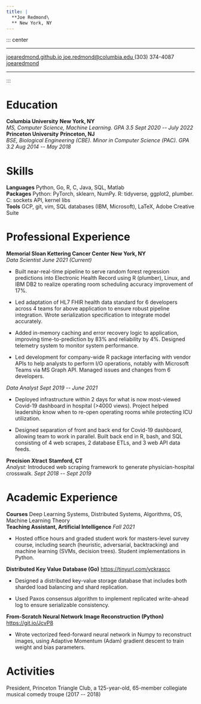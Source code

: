 ```yaml
---
title: |
  **Joe Redmond\
  ** New York, NY
---
```


::: center
  ----------------------------------------------------------- --------------------------------------------------------------- ------------------ -----------------------------------------------------------
   [ joearedmond.github.io ](https://joearedmond.github.io/)   [ joe.redmond@columbia.edu ](mailto:joe.redmond@columbia.edu)   \(303\) 374-4087   [ joearedmond ](https://www.linkedin.com/in/joearedmond/)
  ----------------------------------------------------------- --------------------------------------------------------------- ------------------ -----------------------------------------------------------
:::

# Education

**Columbia University** **New York, NY**\
*MS, Computer Science, Machine Learning. GPA 3.5* *Sept 2020 -- July
2022*\
**Princeton University** **Princeton, NJ**\
*BSE, Biological Engineering (CBE). Minor in Computer Science (PAC). GPA
3.2* *Aug 2014 -- May 2018*

# Skills

**Languages** Python, Go, R, C, Java, SQL, Matlab\
**Packages** Python: PyTorch, sklearn, NumPy. R: tidyverse, ggplot2,
plumber. C: sockets API, kernel libs\
**Tools** GCP, git, vim, SQL databases (IBM, Microsoft), LaTeX, Adobe
Creative Suite

# Professional Experience

**Memorial Sloan Kettering Cancer Center** **New York, NY**\
*Data Scientist* *June 2021 (Current)*

-   Built near-real-time pipeline to serve random forest regression
    predictions into Electronic Health Record using R (plumber), Linux,
    and IBM DB2 to realize operating room scheduling accuracy
    improvement of 17%.

-   Led adaptation of HL7 FHIR health data standard for 6 developers
    across 4 teams for above application to ensure robust pipeline
    integration. Wrote serialization specification to integrate model
    accurately.

-   Added in-memory caching and error recovery logic to application,
    improving time-to-prediction by 83% and reliability by 4%. Designed
    telemetry system to monitor system performance.

-   Led development for company-wide R package interfacing with vendor
    APIs to help analysts to perform I/O operations, notably with
    Microsoft Teams via MS Graph API. Managed issues and changes from 6
    developers.

*Data Analyst* *Sept 2019 -- June 2021*

-   Deployed infrastructure within 2 days for what is now most-viewed
    Covid-19 dashboard in hospital (\>4000 views). Project helped
    leadership know when to re-open operating rooms while protecting ICU
    utilization.

-   Designed separation of front and back end for Covid-19 dashboard,
    allowing team to work in parallel. Built back end in R, bash, and
    SQL consisting of 4 web scrapes, 2 database ETLs, and 3 web API data
    feeds.

**Precision Xtract** **Stamford, CT**\
*Analyst:* Introduced web scraping framework to generate
physician-hospital crosswalk. *Sept 2018 -- Sept 2019*

# Academic Experience

**Courses** Deep Learning Systems, Distributed Systems, Algorithms, OS,
Machine Learning Theory\
**Teaching Assistant, Artificial Intelligence** *Fall 2021*

-   Hosted office hours and graded student work for masters-level survey
    course, including search (heuristic, adversarial, backtracking) and
    machine learning (SVMs, decision trees). Student implementations in
    Python.

**Distributed Key Value Database (Go)** <https://tinyurl.com/yckrascc>

-   Designed a distributed key-value storage database that includes both
    sharded load balancing and shard replication.

-   Used Paxos consensus algorithm to implement replicated write-ahead
    log to ensure serializable consistency.

**From-Scratch Neural Network Image Reconstruction (Python)**
<https://git.io/JcvP8>

-   Wrote vectorized feed-forward neural network in Numpy to reconstruct
    images, using Adaptive Momentum (Adam) gradient descent to train
    weight and bias parameters.

# Activities

President, Princeton Triangle Club, a 125-year-old, 65-member collegiate
musical comedy troupe (2017 -- 2018)

